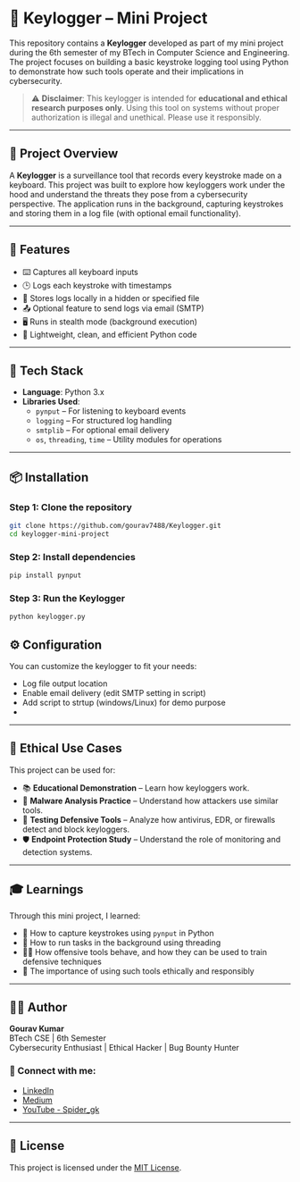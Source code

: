 # 🔐 Keylogger – Mini Project

This repository contains a **Keylogger** developed as part of my mini project during the 6th semester of my BTech in Computer Science and Engineering. The project focuses on building a basic keystroke logging tool using Python to demonstrate how such tools operate and their implications in cybersecurity.

> ⚠️ **Disclaimer**: This keylogger is intended for **educational and ethical research purposes only**. Using this tool on systems without proper authorization is illegal and unethical. Please use it responsibly.

---

## 📌 Project Overview

A **Keylogger** is a surveillance tool that records every keystroke made on a keyboard. This project was built to explore how keyloggers work under the hood and understand the threats they pose from a cybersecurity perspective. The application runs in the background, capturing keystrokes and storing them in a log file (with optional email functionality).

---

## 🚀 Features

- ⌨️ Captures all keyboard inputs
- 🕒 Logs each keystroke with timestamps
- 📁 Stores logs locally in a hidden or specified file
- 📤 Optional feature to send logs via email (SMTP)
- 🖥️ Runs in stealth mode (background execution)
- 🧪 Lightweight, clean, and efficient Python code

---

## 🧰 Tech Stack

- **Language**: Python 3.x
- **Libraries Used**:
  - `pynput` – For listening to keyboard events
  - `logging` – For structured log handling
  - `smtplib` – For optional email delivery
  - `os`, `threading`, `time` – Utility modules for operations

---

## 📦 Installation

### Step 1: Clone the repository
```bash
git clone https://github.com/gourav7488/Keylogger.git
cd keylogger-mini-project
```


### Step 2: Install dependencies
```bash
pip install pynput
```

### Step 3: Run the Keylogger
```bash
python keylogger.py
```

## ⚙️ Configuration

You can customize the keylogger to fit your needs:

- Log file output location
- Enable email delivery (edit SMTP setting in script)
- Add script to strtup (windows/Linux) for demo purpose
- 
---

## 🔐 Ethical Use Cases

This project can be used for:

- 📚 **Educational Demonstration** – Learn how keyloggers work.
- 🧠 **Malware Analysis Practice** – Understand how attackers use similar tools.
- 🧪 **Testing Defensive Tools** – Analyze how antivirus, EDR, or firewalls detect and block keyloggers.
- 🛡️ **Endpoint Protection Study** – Understand the role of monitoring and detection systems.

---

## 🎓 Learnings

Through this mini project, I learned:

- 🎹 How to capture keystrokes using `pynput` in Python
- 🧵 How to run tasks in the background using threading
- 🕵️‍♂️ How offensive tools behave, and how they can be used to train defensive techniques
- 🔐 The importance of using such tools ethically and responsibly

---

## 👨‍💻 Author

**Gourav Kumar**  
BTech CSE | 6th Semester  
Cybersecurity Enthusiast | Ethical Hacker | Bug Bounty Hunter

### 🔗 Connect with me:
- [LinkedIn](https://www.linkedin.com/in/gourav-kumar-438670291/)
- [Medium](https://medium.com/@spidergk)
- [YouTube - Spider_gk](https://www.youtube.com/@spidergk108)

---

## 📜 License

This project is licensed under the [MIT License](LICENSE).
